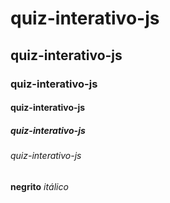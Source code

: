 # quiz-interativo-js
## quiz-interativo-js
### quiz-interativo-js
#### quiz-interativo-js
##### quiz-interativo-js
###### quiz-interativo-js

**negrito**
*itálico*


